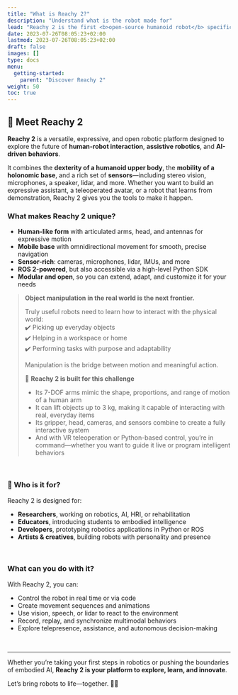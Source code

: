 ```yaml
---
title: "What is Reachy 2?"
description: "Understand what is the robot made for"
lead: "Reachy 2 is the first <b>open-source humanoid robot</b> specifically designed for the <b>development of embodied AI and real-world applications</b>."
date: 2023-07-26T08:05:23+02:00
lastmod: 2023-07-26T08:05:23+02:00
draft: false
images: []
type: docs
menu:
  getting-started:
    parent: "Discover Reachy 2"
weight: 50
toc: true
---
```



## 🤖 Meet Reachy 2

**Reachy 2** is a versatile, expressive, and open robotic platform designed to explore the future of **human-robot interaction**, **assistive robotics**, and **AI-driven behaviors**.

It combines the **dexterity of a humanoid upper body**, the **mobility of a holonomic base**, and a rich set of **sensors**—including stereo vision, microphones, a speaker, lidar, and more. Whether you want to build an expressive assistant, a teleoperated avatar, or a robot that learns from demonstration, Reachy 2 gives you the tools to make it happen.


### What makes Reachy 2 unique?

- **Human-like form** with articulated arms, head, and antennas for expressive motion  
- **Mobile base** with omnidirectional movement for smooth, precise navigation  
- **Sensor-rich**: cameras, microphones, lidar, IMUs, and more  
- **ROS 2-powered**, but also accessible via a high-level Python SDK  
- **Modular and open**, so you can extend, adapt, and customize it for your needs


> **Object manipulation in the real world is the next frontier.**
>
>Truly useful robots need to learn how to interact with the physical world:  
>✔️ Picking up everyday objects  
>✔️ Helping in a workspace or home  
>✔️ Performing tasks with purpose and adaptability  
>
>Manipulation is the bridge between motion and meaningful action.
>
>💪 **Reachy 2 is built for this challenge**  
>- Its 7-DOF arms mimic the shape, proportions, and range of motion of a human arm
>- It can lift objects up to 3 kg, making it capable of interacting with real, everyday items
>- Its gripper, head, cameras, and sensors combine to create a fully interactive system
>- And with VR teleoperation or Python-based control, you’re in command—whether you want to guide it live or program intelligent behaviors

<br>

### 👥 Who is it for?

Reachy 2 is designed for:
- **Researchers**, working on robotics, AI, HRI, or rehabilitation
- **Educators**, introducing students to embodied intelligence
- **Developers**, prototyping robotics applications in Python or ROS
- **Artists & creatives**, building robots with personality and presence

<br>

### What can you do with it?

With Reachy 2, you can:
- Control the robot in real time or via code  
- Create movement sequences and animations  
- Use vision, speech, or lidar to react to the environment  
- Record, replay, and synchronize multimodal behaviors  
- Explore telepresence, assistance, and autonomous decision-making

<br>

---

Whether you’re taking your first steps in robotics or pushing the boundaries of embodied AI, **Reachy 2 is your platform to explore, learn, and innovate**.

Let’s bring robots to life—together. 🤝🤖